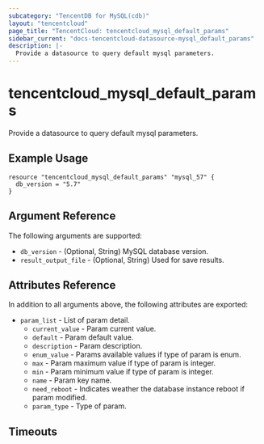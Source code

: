 ```yaml
---
subcategory: "TencentDB for MySQL(cdb)"
layout: "tencentcloud"
page_title: "TencentCloud: tencentcloud_mysql_default_params"
sidebar_current: "docs-tencentcloud-datasource-mysql_default_params"
description: |-
  Provide a datasource to query default mysql parameters.
---
```


# tencentcloud_mysql_default_params

Provide a datasource to query default mysql parameters.

## Example Usage

```hcl
resource "tencentcloud_mysql_default_params" "mysql_57" {
  db_version = "5.7"
}
```

## Argument Reference

The following arguments are supported:

* `db_version` - (Optional, String) MySQL database version.
* `result_output_file` - (Optional, String) Used for save results.

## Attributes Reference

In addition to all arguments above, the following attributes are exported:

* `param_list` - List of param detail.
  * `current_value` - Param current value.
  * `default` - Param default value.
  * `description` - Param description.
  * `enum_value` - Params available values if type of param is enum.
  * `max` - Param maximum value if type of param is integer.
  * `min` - Param minimum value if type of param is integer.
  * `name` - Param key name.
  * `need_reboot` - Indicates weather the database instance reboot if param modified.
  * `param_type` - Type of param.


## Timeouts

<no value>


